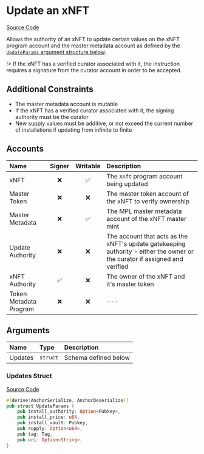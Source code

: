 # Update an xNFT

[Source Code](https://github.com/coral-xyz/xnft/blob/master/programs/xnft/src/instructions/update_xnft.rs)

Allows the authority of an xNFT to update certain values on the xNFT program account and the master metadata account as defined by the [`UpdateParams` argument structure below](#updates-struct).

!> If the xNFT has a verified curator associated with it, the instruction requires a signature from the curator account in order to be accepted.

## Additional Constraints

- The master metadata account is mutable
- If the xNFT has a verified curator associated with it, the signing authority must be the curator
- New supply values must be additive, or not exceed the current number of installations if updating from infinite to finite

## Accounts

| Name                   | Signer | Writable | Description                                                                                                                 |
| :--------------------- | :----: | :------: | :-------------------------------------------------------------------------------------------------------------------------- |
| xNFT                   |   ❌   |    ✅    | The `Xnft` program account being updated                                                                                    |
| Master Token           |   ❌   |    ❌    | The master token account of the xNFT to verify ownership                                                                    |
| Master Metadata        |   ❌   |    ✅    | The MPL master metadata account of the xNFT master mint                                                                     |
| Update Authority       |   ❌   |    ❌    | The account that acts as the xNFT's update gatekeeping authority - either the owner or the curator if assigned and verified |
| xNFT Authority         |   ✅   |    ❌    | The owner of the xNFT and it's master token                                                                                 |
| Token Metadata Program |   ❌   |    ❌    | ---                                                                                                                         |

## Arguments

| Name    | Type     | Description          |
| :------ | :------- | :------------------- |
| Updates | `struct` | Schema defined below |

### Updates Struct

[Source Code](https://github.com/coral-xyz/xnft/blob/master/programs/xnft/src/state/parameters.rs)

```rust
#[derive(AnchorSerialize, AnchorDeserialize)]
pub struct UpdateParams {
    pub install_authority: Option<Pubkey>,
    pub install_price: u64,
    pub install_vault: Pubkey,
    pub supply: Option<u64>,
    pub tag: Tag,
    pub uri: Option<String>,
}
```
